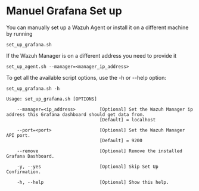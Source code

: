 # Manuel Grafana Set up
You can manually set up a Wazuh Agent or install it on a different machine by running 
```
set_up_grafana.sh
```
If the Wazuh Manager is on a different address you need to provide it
```
set_up_agent.sh --manager=<manager_ip_address>
```

To get all the available script options, use the -h or --help option:
```
set_up_grafana.sh -h

Usage: set_up_grafana.sh [OPTIONS]

    --manager=<ip_address>         [Optional] Set the Wazuh Manager ip address this Grafana dashboard should get data from.
                                   [Default] = localhost

    --port=<port>                  [Optional] Set the Wazuh Manager API port.
                                   [Default] = 9200

    --remove                       [Optional] Remove the installed Grafana Dashboard.

    -y, --yes                      [Optional] Skip Set Up Confirmation.

    -h, --help                     [Optional] Show this help.

```
